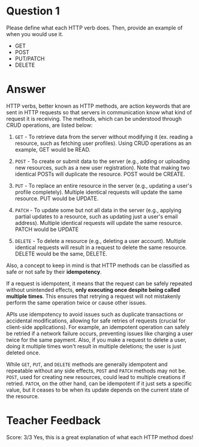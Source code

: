 # Question 1

Please define what each HTTP verb does. Then, provide an example of when you would use it.

- GET
- POST
- PUT/PATCH
- DELETE

# Answer

HTTP verbs, better known as HTTP methods, are action keywords that are sent in HTTP requests so that servers in communication know what kind of request it is receiving. The methods, which can be understood through CRUD operations, are listed below:

1. `GET` - To retrieve data from the server without modifying it (ex. reading a resource, such as fetching user profiles). Using CRUD operations as an example, GET would be READ.

2. `POST` - To create or submit data to the server (e.g., adding or uploading new resources, such as a new user registration). Note that making two identical POSTs will duplicate the resource. POST would be CREATE.

3. `PUT` - To replace an entire resource in the server (e.g., updating a user's profile completely). Multiple identical requests will update the same resource. PUT would be UPDATE.

4. `PATCH` - To update some but not all data in the server (e.g., applying partial updates to a resource, such as updating just a user's email address). Multiple identical requests will update the same resource. PATCH would be UPDATE

5. `DELETE` - To delete a resource (e.g., deleting a user account). Multiple identical requests will result in a request to delete the same resource. DELETE would be the same, DELETE.

Also, a concept to keep in mind is that HTTP methods can be classified as safe or not safe by their **idempotency**.

If a request is idempotent, it means that the request can be safely repeated without unintended effects, **only executing once despite being called multiple times**. This ensures that retrying a request will not mistakenly perform the same operation twice or cause other issues.

APIs use idempotency to avoid issues such as duplicate transactions or accidental modifications, allowing for safe retries of requests (crucial for client-side applications). For example, an idempotent operation can safely be retried if a network failure occurs, preventing issues like charging a user twice for the same payment. Also, if you make a request to delete a user, doing it multiple times won't result in multiple deletions; the user is just deleted once.

While `GET`, `PUT`, and `DELETE` methods are generally idempotent and repeatable without any side effects, `POST` and `PATCH` methods may not be. `POST`, used for creating new resources, could lead to multiple creations if retried. `PATCH`, on the other hand, can be idempotent if it just sets a specific value, but it ceases to be when its update depends on the current state of the resource.

# Teacher Feedback
Score: 3/3
Yes, this is a great explanation of what each HTTP method does!